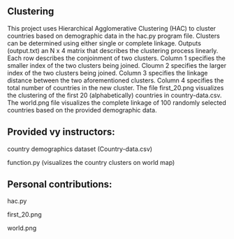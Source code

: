 ## Clustering

This project uses Hierarchical Agglomerative Clustering (HAC) to cluster countries based on demographic data in the hac.py program file. Clusters can be determined using either single or complete linkage. Outputs (output.txt) an N x 4 matrix that describes the clustering process linearly. Each row describes the conjoinment of two clusters. Column 1 specifies the smaller index of the two clusters being joined. Cloumn 2 specifies the larger index of the two clusters being joined. Column 3 specifies the linkage distance between the two aforementioned clusters. Column 4 specifies the total number of countries in the new cluster. The file first_20.png visualizes the clustering of the first 20 (alphabetically) countries in country-data.csv. The world.png file visualizes the complete linkage of 100 randomly selected countries based on the provided demographic data.

## Provided vy instructors:

country demographics dataset (Country-data.csv)

function.py (visualizes the country clusters on world map)

## Personal contributions:

hac.py

first_20.png

world.png
